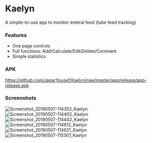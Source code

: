 # Kaelyn
A simple-to-use app to monitor enteral feed (tube feed tracking)

### Features
- One page controls
- Full functions: Add/Calculate/Edit/Delete/Comment 
- Simple statistics
 
### APK
https://github.com/JagarYousef/Kaelyn/raw/master/app/release/app-release.apk

### Screenshots
![Screenshot_20190507-114353_Kaelyn](https://user-images.githubusercontent.com/41321155/57288122-98703400-70c1-11e9-8f53-f0c0d93a0daf.jpg)
![Screenshot_20190507-114402_Kaelyn](https://user-images.githubusercontent.com/41321155/57288152-a1f99c00-70c1-11e9-8f9a-b01bae605417.jpg)
![Screenshot_20190507-114442_Kaelyn](https://user-images.githubusercontent.com/41321155/57288158-a58d2300-70c1-11e9-997c-d2ece901748b.jpg)
![Screenshot_20190507-114612_Kaelyn](https://user-images.githubusercontent.com/41321155/57288171-aa51d700-70c1-11e9-8b05-bf3c1209cf4a.jpg)
![Screenshot_20190507-114621_Kaelyn](https://user-images.githubusercontent.com/41321155/57288180-ae7df480-70c1-11e9-9224-3db018701dd4.jpg)
![Screenshot_20190507-115307_Kaelyn](https://user-images.githubusercontent.com/41321155/57288185-b0e04e80-70c1-11e9-8513-e26632bb3f45.jpg)
